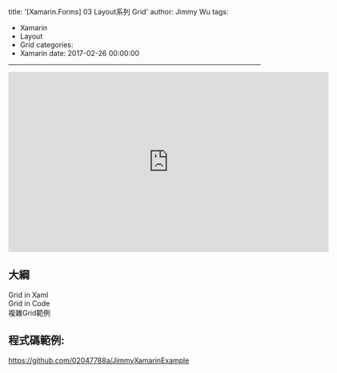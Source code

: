 title: '[Xamarin.Forms] 03 Layout系列 Grid'
author: Jimmy Wu
tags:
  - Xamarin
  - Layout
  - Grid
categories:
  - Xamarin
date: 2017-02-26 00:00:00
---
<iframe width="640" height="360" src="https://www.youtube.com/embed/SsnNTZRBcnI" frameborder="0" allowfullscreen></iframe>

## 大綱
Grid in Xaml  
Grid in Code  
複雜Grid範例  

## 程式碼範例:
https://github.com/02047788a/JimmyXamarinExample